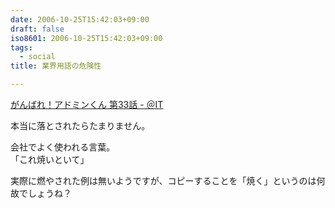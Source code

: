 ```yaml
---
date: 2006-10-25T15:42:03+09:00
draft: false
iso8601: 2006-10-25T15:42:03+09:00
tags:
  - social
title: 業界用語の危険性

---
```


[がんばれ！アドミンくん 第33話 - ＠IT](http://www.atmarkit.co.jp/fwin2k/itpropower/admin-kun/033/adminkun033.html)

本当に落とされたらたまりません。

会社でよく使われる言葉。  
「これ焼いといて」

実際に燃やされた例は無いようですが、コピーすることを「焼く」というのは何故でしょうね？
